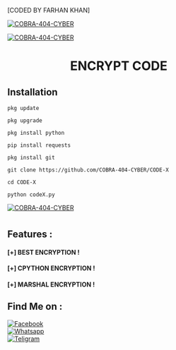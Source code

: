 [CODED BY FARHAN KHAN]

<a href="#"><img title="COBRA-404-CYBER" src="https://k.top4top.io/p_2596pji1e0.jpg"></a>

<a href="#"><img title="COBRA-404-CYBER" src="https://img.shields.io/badge/AUTHOR-FARHAN%20KHAN-red"></a>

<h1 align="center">ENCRYPT CODE</h1>


## <b>Installation</b>

```
pkg update

pkg upgrade

pkg install python

pip install requests

pkg install git

git clone https://github.com/COBRA-404-CYBER/CODE-X

cd CODE-X

python codeX.py

```

<a href="#"><img title="COBRA-404-CYBER" src="https://g.top4top.io/p_2619i0aal0.jpg"></a>
<h1 align="center"></h1>

## Features :

#### [+] BEST ENCRYPTION !
#### [+] CPYTHON ENCRYPTION !
#### [+] MARSHAL ENCRYPTION !

## Find Me on :

[![Facebook](https://img.shields.io/badge/Facebook-FARHAN%20KHAN-blue)](https://www.facebook.com/FarhanXTermux?mibextid=ZbWKwL)</br>
[![Whatsapp](https://img.shields.io/badge/WHATSAPP-FARHAN%20KHAN-green)](https://wa.me/+8801838847447?text=)</br>
[![Teligram](https://img.shields.io/badge/TELIGRAM-C08r4-blue)](t.me/C08r4)</br>
